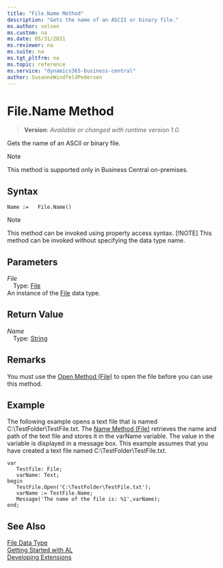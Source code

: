 ```yaml
---
title: "File.Name Method"
description: "Gets the name of an ASCII or binary file."
ms.author: solsen
ms.custom: na
ms.date: 05/31/2021
ms.reviewer: na
ms.suite: na
ms.tgt_pltfrm: na
ms.topic: reference
ms.service: "dynamics365-business-central"
author: SusanneWindfeldPedersen
---
```

[//]: # (START>DO_NOT_EDIT)
[//]: # (IMPORTANT:Do not edit any of the content between here and the END>DO_NOT_EDIT.)
[//]: # (Any modifications should be made in the .xml files in the ModernDev repo.)
# File.Name Method
> **Version**: _Available or changed with runtime version 1.0._

Gets the name of an ASCII or binary file.

> [!NOTE]
> This method is supported only in Business Central on-premises.

## Syntax
```
Name :=   File.Name()
```
> [!NOTE]
> This method can be invoked using property access syntax.
> [!NOTE]
> This method can be invoked without specifying the data type name.

## Parameters
*File*  
&emsp;Type: [File](file-data-type.md)  
An instance of the [File](file-data-type.md) data type.  

## Return Value
*Name*  
&emsp;Type: [String](../string/string-data-type.md)  



[//]: # (IMPORTANT: END>DO_NOT_EDIT)

## Remarks

You must use the [Open Method \(File\)](../../methods-auto/file/file-open-method.md) to open the file before you can use this method.  
  
## Example  

The following example opens a text file that is named C:\\TestFolder\\TestFile.txt. The [Name Method \(File\)](../../methods-auto/file/file-name-method.md) retrieves the name and path of the text file and stores it in the varName variable. The value in the variable is displayed in a message box. This example assumes that you have created a text file named C:\\TestFolder\\TestFile.txt.

 ```
 var
    Testfile: File;
    varName: Text;
begin
    TestFile.Open('C:\TestFolder\TestFile.txt');  
    varName := TestFile.Name;  
    Message('The name of the file is: %1',varName);  
end;
```  
  

## See Also
[File Data Type](file-data-type.md)  
[Getting Started with AL](../../devenv-get-started.md)  
[Developing Extensions](../../devenv-dev-overview.md)